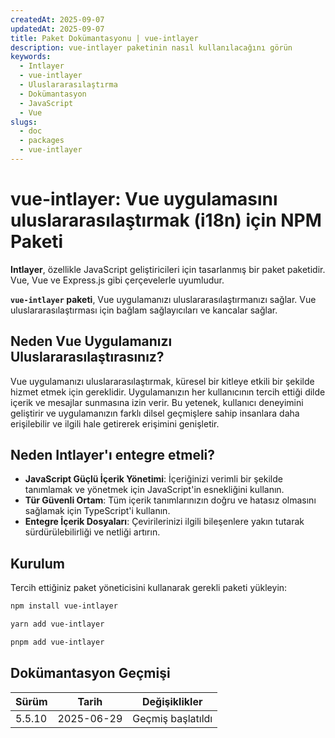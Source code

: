 ```yaml
---
createdAt: 2025-09-07
updatedAt: 2025-09-07
title: Paket Dokümantasyonu | vue-intlayer
description: vue-intlayer paketinin nasıl kullanılacağını görün
keywords:
  - Intlayer
  - vue-intlayer
  - Uluslararasılaştırma
  - Dokümantasyon
  - JavaScript
  - Vue
slugs:
  - doc
  - packages
  - vue-intlayer
---
```


# vue-intlayer: Vue uygulamasını uluslararasılaştırmak (i18n) için NPM Paketi

**Intlayer**, özellikle JavaScript geliştiricileri için tasarlanmış bir paket paketidir. Vue, Vue ve Express.js gibi çerçevelerle uyumludur.

**`vue-intlayer` paketi**, Vue uygulamanızı uluslararasılaştırmanızı sağlar. Vue uluslararasılaştırması için bağlam sağlayıcıları ve kancalar sağlar.

## Neden Vue Uygulamanızı Uluslararasılaştırasınız?

Vue uygulamanızı uluslararasılaştırmak, küresel bir kitleye etkili bir şekilde hizmet etmek için gereklidir. Uygulamanızın her kullanıcının tercih ettiği dilde içerik ve mesajlar sunmasına izin verir. Bu yetenek, kullanıcı deneyimini geliştirir ve uygulamanızın farklı dilsel geçmişlere sahip insanlara daha erişilebilir ve ilgili hale getirerek erişimini genişletir.

## Neden Intlayer'ı entegre etmeli?

- **JavaScript Güçlü İçerik Yönetimi**: İçeriğinizi verimli bir şekilde tanımlamak ve yönetmek için JavaScript'in esnekliğini kullanın.
- **Tür Güvenli Ortam**: Tüm içerik tanımlarınızın doğru ve hatasız olmasını sağlamak için TypeScript'i kullanın.
- **Entegre İçerik Dosyaları**: Çevirilerinizi ilgili bileşenlere yakın tutarak sürdürülebilirliği ve netliği artırın.

## Kurulum

Tercih ettiğiniz paket yöneticisini kullanarak gerekli paketi yükleyin:

```bash packageManager="npm"
npm install vue-intlayer
```

```bash packageManager="yarn"
yarn add vue-intlayer
```

```bash packageManager="pnpm"
pnpm add vue-intlayer
```

## Dokümantasyon Geçmişi

| Sürüm  | Tarih      | Değişiklikler     |
| ------ | ---------- | ----------------- |
| 5.5.10 | 2025-06-29 | Geçmiş başlatıldı |

```

```
